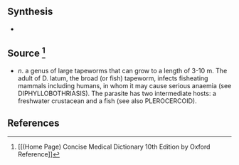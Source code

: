 ## Synthesis
- 
## Source [^1]
- $n$. a genus of large tapeworms that can grow to a length of 3-10 m. The adult of D. latum, the broad (or fish) tapeworm, infects fisheating mammals including humans, in whom it may cause serious anaemia (see DIPHYLLOBOTHRIASIS). The parasite has two intermediate hosts: a freshwater crustacean and a fish (see also PLEROCERCOID).
## References

[^1]: [[(Home Page) Concise Medical Dictionary 10th Edition by Oxford Reference]]